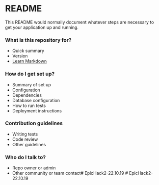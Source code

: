 # README #

This README would normally document whatever steps are necessary to get your application up and running.

### What is this repository for? ###

* Quick summary
* Version
* [Learn Markdown](https://bitbucket.org/tutorials/markdowndemo)

### How do I get set up? ###

* Summary of set up
* Configuration
* Dependencies
* Database configuration
* How to run tests
* Deployment instructions

### Contribution guidelines ###

* Writing tests
* Code review
* Other guidelines

### Who do I talk to? ###

* Repo owner or admin
* Other community or team contact#   E p i c H a c k 2 - 2 2 . 1 0 . 1 9  
 #   E p i c H a c k 2 - 2 2 . 1 0 . 1 9  
 